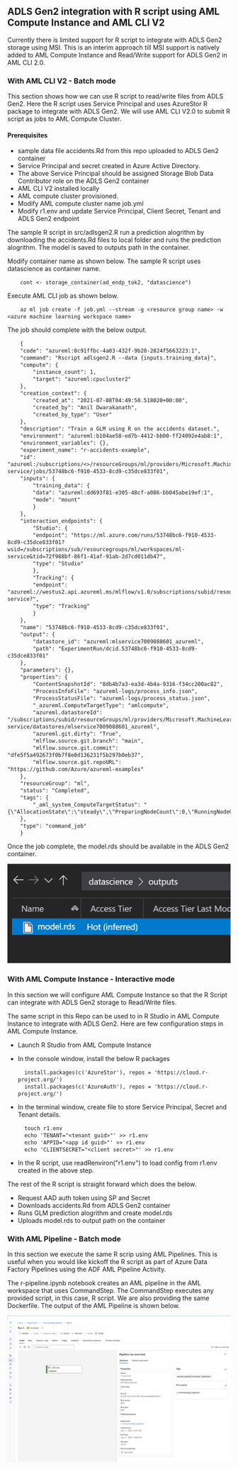 ## ADLS Gen2 integration with R script using AML Compute Instance and AML CLI V2

Currently there is limited support for R script to integrate with ADLS Gen2 storage using MSI. This is an interim approach till MSI support is natively added to AML Compute Instance and Read/Write support for ADLS Gen2 in AML CLI 2.0.

### With AML CLI V2 - Batch mode

This section shows how we can use R script to read/write files from ADLS Gen2. Here the R script uses Service Principal and uses AzureStor R package to integrate with ADLS Gen2. We will use AML CLI V2.0 to submit R script as jobs to AML Compute Cluster. 


#### Prerequisites

- sample data file accidents.Rd from this repo uploaded to ADLS Gen2 container
- Service Principal and secret created in Azure Active Directory.
- The above Service Principal should be assigned Storage Blob Data Contributor role on the ADLS Gen2 container
- AML CLI V2 installed locally
- AML compute cluster provisioned.
- Modify AML compute cluster name job.yml
- Modify r1.env and update Service Principal, Client Secret, Tenant and ADLS Gen2 endpoint

The sample R script in src/adlsgen2.R run a prediction alogrithm by downloading the accidents.Rd files to local folder and runs the prediction alogrithm. The model is saved to outputs path in the container. 

Modify container name as shown below. The sample R script uses datascience as container name. 

        cont <- storage_container(ad_endp_tok2, "datascience")

Execute AML CLI job as shown below. 

        az ml job create -f job.yml --stream -g <resource group name> -w <azure machine learning workspace name>


The job should complete with the below output. 

        {
        "code": "azureml:0c91ffbc-4a03-432f-9b28-2824f5663223:1",
        "command": "Rscript adlsgen2.R --data {inputs.training_data}",
        "compute": {
            "instance_count": 1,
            "target": "azureml:cpucluster2"
        },
        "creation_context": {
            "created_at": "2021-07-08T04:49:50.518020+00:00",
            "created_by": "Anil Dwarakanath",
            "created_by_type": "User"
        },
        "description": "Train a GLM using R on the accidents dataset.",
        "environment": "azureml:b104ae58-ed7b-4412-bb00-ff24092e4ab8:1",
        "environment_variables": {},
        "experiment_name": "r-accidents-example",
        "id": "azureml:/subscriptions/<>/resourceGroups/ml/providers/Microsoft.MachineLearningServices/workspaces/ml-service/jobs/53748bc6-f910-4533-8cd9-c35dce833f01",
        "inputs": {
            "training_data": {
            "data": "azureml:dd693f81-e305-48cf-a086-bb045abe19ef:1",
            "mode": "mount"
            }
        },
        "interaction_endpoints": {
            "Studio": {
            "endpoint": "https://ml.azure.com/runs/53748bc6-f910-4533-8cd9-c35dce833f01?wsid=/subscriptions/sub/resourcegroups/ml/workspaces/ml-service&tid=72f988bf-86f1-41af-91ab-2d7cd011db47",
            "type": "Studio"
            },
            "Tracking": {
            "endpoint": "azureml://westus2.api.azureml.ms/mlflow/v1.0/subscriptions/subid/resourceGroups/ml/providers/Microsoft.MachineLearningServices/workspaces/ml-service?",
            "type": "Tracking"
            }
        },
        "name": "53748bc6-f910-4533-8cd9-c35dce833f01",
        "output": {
            "datastore_id": "azureml:mlservice7009088601_azureml",
            "path": "ExperimentRun/dcid.53748bc6-f910-4533-8cd9-c35dce833f01"
        },
        "parameters": {},
        "properties": {
            "ContentSnapshotId": "8db4b7a3-ea3d-4b4a-9316-f34cc200ac82",
            "ProcessInfoFile": "azureml-logs/process_info.json",
            "ProcessStatusFile": "azureml-logs/process_status.json",
            "_azureml.ComputeTargetType": "amlcompute",
            "azureml.datastoreId": "/subscriptions/subid/resourceGroups/ml/providers/Microsoft.MachineLearningServices/workspaces/ml-service/datastores/mlservice7009088601_azureml",
            "azureml.git.dirty": "True",
            "mlflow.source.git.branch": "main",
            "mlflow.source.git.commit": "dfe5f5a492673f0b7f8e0d136231f5b297b0eb37",
            "mlflow.source.git.repoURL": "https://github.com/Azure/azureml-examples"
        },
        "resourceGroup": "ml",
        "status": "Completed",
        "tags": {
            "_aml_system_ComputeTargetStatus": "{\"AllocationState\":\"steady\",\"PreparingNodeCount\":0,\"RunningNodeCount\":1,\"CurrentNodeCount\":1}"
        },
        "type": "command_job"
        }

Once the job complete, the model.rds should be available in the ADLS Gen2 container. 

![](assets/adlsoutput.png)


### With AML Compute Instance - Interactive mode

In this section we will configure AML Compute Instance so that the R Script can integrate with ADLS Gen2 storage to Read/Write files. 

The same script in this Repo can be used to in R Studio in AML Compute Instance to integrate with ADLS Gen2. Here are few configuration steps in AML Compute Instance. 

- Launch R Studio from AML Compute Instance
- In the console window, install the below R packages

        install.packages(c('AzureStor'), repos = 'https://cloud.r-project.org/')
        install.packages(c('AzureAuth'), repos = 'https://cloud.r-project.org/')

- In the terminal window, create file to store Service Principal, Secret and Tenant details. 

        touch r1.env
        echo 'TENANT="<tenant guid>"' >> r1.env
        echo 'APPID="<app id guid>"' >> r1.env
        echo 'CLIENTSECRET="<client secret>"' >> r1.env

- In the R script, use readRenviron("r1.env") to load config from r1.env created in the above step. 

The rest of the R script is straight forward which does the below. 

- Request AAD auth token using SP and Secret
- Downloads accidents.Rd from ADLS Gen2 container
- Runs GLM prediction alogrithm and create model.rds
- Uploads model.rds to output path on the container


### With AML Pipeline - Batch mode

In this section we execute the same R scrip using AML Pipelines. This is useful when you would like kickoff the R script as part of Azure Data Factory Pipelines using the ADF AML Pipeline Activity. 

The r-pipeline.ipynb notebook creates an AML pipeline in the AML workspace that uses CommandStep. The CommandStep executes any provided script, in this case, R script. We are also providing the same Dockerfile. The output of the AML Pipeline is shown below. 

![](assets/r-pipeline-status.png)